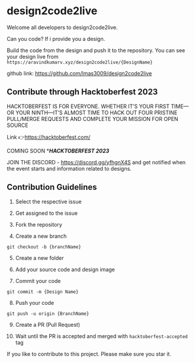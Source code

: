 # design2code2live

Welcome all developers to design2code2live.

Can you code? If i provide you a design.

Build the code from the design and push it to the repository. You can see your design live from 
`https://aravindkumarv.xyz/design2code2live/{DesignName}`

github link: https://github.com/lmas3009/design2code2live

## Contribute through Hacktoberfest 2023 
HACKTOBERFEST IS FOR EVERYONE. WHETHER IT’S YOUR FIRST TIME—OR YOUR NINTH—IT’S ALMOST TIME TO HACK OUT FOUR PRISTINE PULL/MERGE REQUESTS AND COMPLETE YOUR MISSION FOR OPEN SOURCE  

Link 👉https://hacktoberfest.com/

COMING SOON ***_HACKTOBERFEST 2023_**

JOIN THE DISCORD - https://discord.gg/yfhgnX4S and get notified when the event starts and information related to designs.


## Contribution Guidelines

1. Select the respective issue

2. Get assigned to the issue

3. Fork the repository

4. Create a new branch
```
git checkout -b {branchName}
```

5. Create a new folder

6. Add your source code and design image

7. Commit your code
```
git commit -m {Design Name}
```

8. Push your code
```
git push -u origin {BranchName}
```

9. Create a PR (Pull Request)

10. Wait until the PR is accepted and merged with `hacktoberfest-accepted` tag

If you like to contribute to this project. Please make sure you star it.


